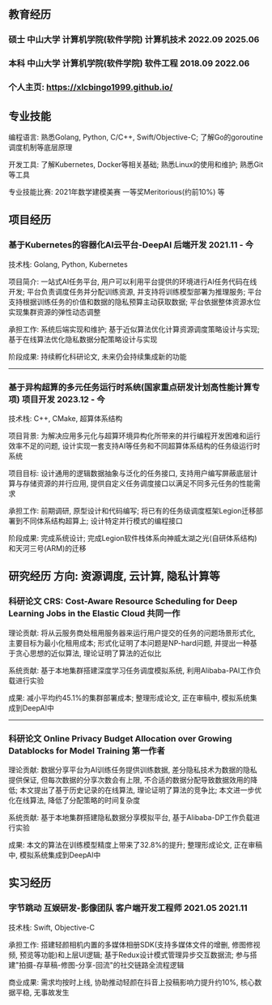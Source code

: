 ## 教育经历
### 硕士 中山大学 计算机学院(软件学院) 计算机技术<span class="role">&nbsp;</span><span class="right">2022.09 2025.06</span>
### 本科 中山大学 计算机学院(软件学院) 软件工程<span class="role">&nbsp;</span><span class="right">2018.09 2022.06</span>

### 个人主页: https://xlcbingo1999.github.io/

## 专业技能

编程语言: 熟悉Golang, Python, C/C++, Swift/Objective-C; 了解Go的goroutine调度机制等底层原理

开发工具: 了解Kubernetes, Docker等相关基础; 熟悉Linux的使用和维护; 熟悉Git等工具

专业技能比赛: 2021年数学建模美赛 一等奖Meritorious(约前10%) 等

## 项目经历

### 基于Kubernetes的容器化AI云平台-DeepAI 后端开发 2021.11 - 今

技术栈: Golang, Python, Kubernetes

项目简介: 一站式AI任务平台, 用户可以利用平台提供的环境进行AI任务代码在线开发; 平台负责调度任务并分配训练资源, 并支持将训练模型部署为推理服务; 平台支持根据训练任务的价值和数据的隐私预算主动获取数据; 平台依据整体资源水位实现集群资源的弹性动态调整

承担工作: 系统后端实现和维护; 基于近似算法优化计算资源调度策略设计与实现; 基于在线算法优化隐私数据分配策略设计与实现

阶段成果: 持续孵化科研论文, 未来仍会持续集成新的功能

---

### 基于异构超算的多元任务运行时系统(国家重点研发计划高性能计算专项)  项目开发 2023.12 - 今

技术栈: C++, CMake, 超算体系结构

项目背景: 为解决应用多元化与超算环境异构化所带来的并行编程开发困难和运行效率不足的问题, 设计实现一套支持AI等任务和不同超算体系结构的任务级运行时系统

项目目标: 设计通用的逻辑数据抽象与泛化的任务接口, 支持用户编写屏蔽底层计算与存储资源的并行应用, 提供自定义任务调度接口以满足不同多元任务的性能需求

承担工作: 前期调研, 原型设计和代码编写; 将已有的任务级调度框架Legion迁移部署到不同体系结构超算上; 设计特定并行模式的编程接口

阶段成果: 完成系统设计; 完成Legion软件栈体系向神威太湖之光(自研体系结构)和天河三号(ARM)的迁移 



## 研究经历  方向: 资源调度, 云计算, 隐私计算等 

### 科研论文 CRS: Cost-Aware Resource Scheduling for Deep Learning Jobs in the Elastic Cloud  共同一作 

理论贡献: 将从云服务商处租用服务器来运行用户提交的任务的问题场景形式化, 主要目标为最小化租用成本; 形式化证明了本问题是NP-hard问题, 并提出一种基于贪心思想的近似算法, 理论证明了算法的近似比

系统贡献: 基于本地集群搭建深度学习任务调度模拟系统, 利用Alibaba-PAI工作负载进行实验

成果: 减小平均约45.1%的集群部署成本; 整理形成论文, 正在审稿中, 模拟系统集成到DeepAI中

---

### 科研论文 Online Privacy Budget Allocation over Growing Datablocks for Model Training  第一作者 

理论贡献: 数据分享平台为AI训练任务提供训练数据, 差分隐私技术为数据的隐私提供保证, 但每次数据的分享次数会有上限, 不合适的数据分配导致数据效用的降低; 本文提出了基于历史记录的在线算法, 理论证明了算法的竞争比; 本文进一步优化在线算法, 降低了分配策略的时间复杂度

系统贡献: 基于本地集群搭建隐私数据分享模拟平台, 基于Alibaba-DP工作负载进行实验

成果: 本文的算法在训练模型精度上带来了32.8%的提升; 整理形成论文, 正在审稿中, 模拟系统集成到DeepAI中


## 实习经历

### 字节跳动 互娱研发-影像团队 客户端开发工程师 2021.05 2021.11 

技术栈: Swift, Objective-C

承担工作: 搭建轻颜相机内置的多媒体相册SDK(支持多媒体文件的增删, 修图修视频, 预览等功能)和上层UI逻辑; 基于Redux设计模式管理异步交互数据流; 参与搭建"拍摄-存草稿-修图-分享-回流"的社交链路全流程逻辑

商业成果: 需求均按时上线, 协助推动轻颜在抖音上投稿影响力提升约10%, 核心数据平稳, 无事故发生